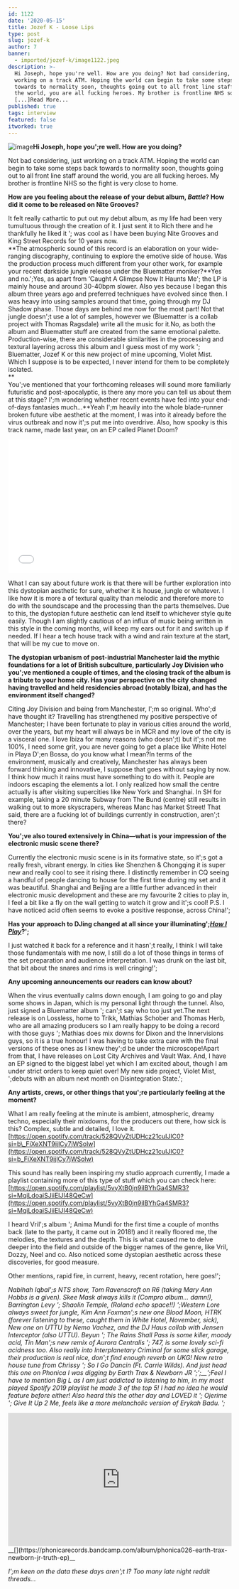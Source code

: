 ```yaml
---
id: 1122
date: '2020-05-15'
title: Jozef K - Loose Lips
type: post
slug: jozef-k
author: 7
banner:
  - imported/jozef-k/image1122.jpeg
description: >-
  Hi Joseph, hope you're well. How are you doing? Not bad considering, just
  working on a track ATM. Hoping the world can begin to take some steps back
  towards to normality soon, thoughts going out to all front line staff around
  the world, you are all fucking heroes. My brother is frontline NHS so the
  [...]Read More...
published: true
tags: interview
featured: false
itworked: true
---
```

![image](../imported/jozef-k/image1122.jpeg)**Hi Joseph, hope you';re well. How are you doing?**

Not bad considering, just working on a track ATM. Hoping the world can begin to take some steps back towards to normality soon, thoughts going out to all front line staff around the world, you are all fucking heroes. My brother is frontline NHS so the fight is very close to home.

**How are you feeling about the release of your debut album, _Battle_? How did it come to be released on Nite Grooves?**

It felt really cathartic to put out my debut album, as my life had been very tumultuous through the creation of it. I just sent it to Rich there and he thankfully he liked it '; was cool as I have been buying Nite Grooves and King Street Records for 10 years now.  
**The atmospheric sound of this record is an elaboration on your wide-ranging discography, continuing to explore the emotive side of house. Was the production process much different from your other work, for example your recent darkside jungle release under the Bluematter moniker?**Yes and no.';Yes, as apart from ‘Caught A Glimpse Now It Haunts Me'; the LP is mainly house and around 30-40bpm slower. Also yes because I began this album three years ago and preferred techniques have evolved since then. I was heavy into using samples around that time, going through my DJ Shadow phase. Those days are behind me now for the most part! Not that jungle doesn';t use a lot of samples, however we (Bluematter is a collab project with Thomas Ragsdale) write all the music for it.No, as both the album and Bluematter stuff are created from the same emotional palette. Production-wise, there are considerable similarities in the processing and textural layering across this album and I guess most of my work '; Bluematter, Jozef K or this new project of mine upcoming, Violet Mist. Which I suppose is to be expected, I never intend for them to be completely isolated.  
**  
You';ve mentioned that your forthcoming releases will sound more familiarly futuristic and post-apocalyptic, is there any more you can tell us about them at this stage? I';m wondering whether recent events have fed into your end-of-days fantasies much…**Yeah I';m heavily into the whole blade-runner broken future vibe aesthetic at the moment, I was into it already before the virus outbreak and now it';s put me into overdrive. Also, how spooky is this track name, made last year, on an EP called Planet Doom?

<iframe width='100%' height='300' scrolling='no' frameborder='no' allow='autoplay' src='//www.youtube.com/embed/B2kRBKNJBpw?wmode=opaque'></iframe>

What I can say about future work is that there will be further exploration into this dystopian aesthetic for sure, whether it is house, jungle or whatever. I like how it is more a of textural quality than melodic and therefore more to do with the soundscape and the processing than the parts themselves. Due to this, the dystopian future aesthetic can lend itself to whichever style quite easily. Though I am slightly cautious of an influx of music being written in this style in the coming months, will keep my ears out for it and switch up if needed. If I hear a tech house track with a wind and rain texture at the start, that will be my cue to move on.

**The dystopian urbanism of post-industrial Manchester laid the mythic foundations for a lot of British subculture, particularly Joy Division who you';ve mentioned a couple of times, and the closing track of the album is a tribute to your home city. Has your perspective on the city changed having travelled and held residencies abroad (notably Ibiza), and has the environment itself changed?**

Citing Joy Division and being from Manchester, I';m so original. Who';d have thought it? Travelling has strengthened my positive perspective of Manchester; I have been fortunate to play in various cities around the world, over the years, but my heart will always be in MCR and my love of the city is a visceral one. I love Ibiza for many reasons (who doesn';t) but it';s not me 100%, I need some grit, you are never going to get a place like White Hotel in Playa D';en Bossa, do you know what I mean?In terms of the environment, musically and creatively, Manchester has always been forward thinking and innovative, I suppose that goes without saying by now. I think how much it rains must have something to do with it. People are indoors escaping the elements a lot. I only realized how small the centre actually is after visiting supercities like New York and Shanghai. In SH for example, taking a 20 minute Subway from The Bund (centre) still results in walking out to more skyscrapers, whereas Manc has Market Street! That said, there are a fucking lot of buildings currently in construction, aren';t there?

**You';ve also toured extensively in China—what is your impression of the electronic music scene there?**

Currently the electronic music scene is in its formative state, so it';s got a really fresh, vibrant energy. In cities like Shenzhen & Chongqing it is super new and really cool to see it rising there. I distinctly remember in CQ seeing a handful of people dancing to house for the first time during my set and it was beautiful. Shanghai and Beijing are a little further advanced in their electronic music development and these are my favourite 2 cities to play in, I feel a bit like a fly on the wall getting to watch it grow and it';s cool! P.S. I have noticed acid often seems to evoke a positive response, across China!';

**Has your approach to DJing changed at all since your illuminating';**[**_How I Play_**](https://www.youtube.com/watch?v=3IvoIksS-9I)**?';**

I just watched it back for a reference and it hasn';t really, I think I will take those fundamentals with me now, I still do a lot of those things in terms of the set preparation and audience interpretation. I was drunk on the last bit, that bit about the snares and rims is well cringing!';

**Any upcoming announcements our readers can know about?**

When the virus eventually calms down enough, I am going to go and play some shows in Japan, which is my personal light through the tunnel. Also, just signed a Bluematter album '; can';t say who too just yet.The next release is on Lossless, home to Trikk, Mathias Schober and Thomas Herb, who are all amazing producers so I am really happy to be doing a record with those guys '; Mathias does mix downs for Dixon and the Innervisions guys, so it is a true honour! I was having to take extra care with the final versions of these ones as I knew they';d be under the microscope!Apart from that, I have releases on Lost City Archives and Vault Wax. And, I have an EP signed to the biggest label yet which I am excited about, though I am under strict orders to keep quiet over! My new side project, Violet Mist, ';debuts with an album next month on Disintegration State.';

**Any artists, crews, or other things that you';re particularly feeling at the moment?**

What I am really feeling at the minute is ambient, atmospheric, dreamy techno, especially their mixdowns, for the producers out there, how sick is this? Complex, subtle and detailed, I love it.[https://open.spotify.com/track/528QVyZtUDHcz21cuIJlC0?si=b\_FiXeXNT9ijlCy7jWSolw](https://open.spotify.com/track/528QVyZtUDHcz21cuIJlC0?si=b_FiXeXNT9ijlCy7jWSolw)

This sound has really been inspiring my studio approach currently, I made a playlist containing more of this type of stuff which you can check here:[](https://open.spotify.com/playlist/5vyXtB0jn9ilBYhGa4SMR3?si=MqiLdoaiSJiiElJI48QeCw)[https://open.spotify.com/playlist/5vyXtB0jn9ilBYhGa4SMR3?si=MqiLdoaiSJiiElJI48QeCw](https://open.spotify.com/playlist/5vyXtB0jn9ilBYhGa4SMR3?si=MqiLdoaiSJiiElJI48QeCw)

I heard Vril';s album '; Anima Mundi for the first time a couple of months back (late to the party, it came out in 2018!) and it really floored me, the melodies, the textures and the depth. This is what caused me to delve deeper into the field and outside of the bigger names of the genre, like Vril, Dozzy, Neel and co. Also noticed some dystopian aesthetic across these discoveries, for good measure.

Other mentions, rapid fire, in current, heavy, recent rotation, here goes!';

_Nabihah Iqbal';s NTS show, Tom Ravenscroft on R6 (taking Mary Ann Hobbs is a given). Skee Mask always kills it (Compro album… damn!), Barrington Levy '; Shaolin Temple, (Roland echo space!!) ';Western Lore always sweet for jungle, Kim Ann Foxman';s new one Blood Moon, HTRK (forever listening to these, caught them in White Hotel, November, sick), New one on UTTU by Nemo Vachez, and the DJ Haus collab with Jensen Interceptor (also UTTU). Beyun '; The Rains Shall Pass is some killer, moody acid, Tin Man';s new remix of Aurora Centralis '; 747, is some lovely sci-fi acidness too. Also really into Interplanetary Criminal for some slick garage, their production is real nice, don';t find enough reverb on UKG! New retro house tune from Chrissy '; So I Go Dancin (Ft. Carrie Wilds). And just head this one on Phonica I was digging by Earth Trax & Newborn JR ';';__';Feel I have to mention Big L as I am just addicted to listening to him, in my most played Spotify 2019 playlist he made 3 of the top 5! I had no idea he would feature before either! Also heard this the other day and LOVED it '; Ojerime '; Give It Up 2 Me, feels like a more melancholic version of Erykah Badu. ';_

<iframe width='100%' height='300' scrolling='no' frameborder='no' allow='autoplay' src='https://bandcamp.com/EmbeddedPlayer/album=2619735199/size=large/bgcol=ffffff/linkcol=0687f5/tracklist=false/artwork=small/transparent=true/'></iframe>__[](https://phonicarecords.bandcamp.com/album/phonica026-earth-trax-newborn-jr-truth-ep)__

_I';m keen on the data these days aren';t I? Too many late night reddit threads…_
